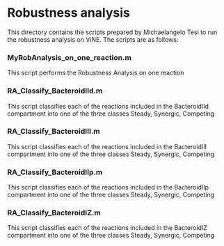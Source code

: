 # Robustness analysis

This directory contains the scripts prepared by Michaelangelo Tesi to run the robustness analysis on ViNE. The scripts are as follows:

### MyRobAnalysis_on_one_reaction.m
This script performs the Robustness Analysis on one reaction

### RA_Classify_BacteroidIId.m
This script classifies each of the reactions included in the BacteroidIId compartment into one of the three classes Steady, Synergic, Competing

### RA_Classify_BacteroidIII.m
This script classifies each of the reactions included in the BacteroidIII compartment into one of the three classes Steady, Synergic, Competing

### RA_Classify_BacteroidIIp.m
This script classifies each of the reactions included in the BacteroidIIp compartment into one of the three classes Steady, Synergic, Competing

### RA_Classify_BacteroidIZ.m
This script classifies each of the reactions included in the BacteroidIZ compartment into one of the three classes Steady, Synergic, Competing

